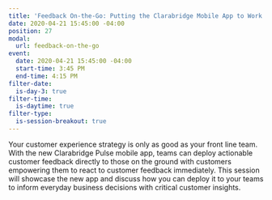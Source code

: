 ```yaml
---
title: 'Feedback On-the-Go: Putting the Clarabridge Mobile App to Work'
date: 2020-04-21 15:45:00 -04:00
position: 27
modal:
  url: feedback-on-the-go
event:
  date: 2020-04-21 15:45:00 -04:00
  start-time: 3:45 PM
  end-time: 4:15 PM
filter-date:
  is-day-3: true
filter-time:
  is-daytime: true
filter-type:
  is-session-breakout: true
---
```


Your customer experience strategy is only as good as your front line team. With the new Clarabridge Pulse mobile app, teams can deploy actionable customer feedback directly to those on the ground with customers empowering them to react to customer feedback immediately. This session will showcase the new app and discuss how you can deploy it to your teams to inform everyday business decisions with critical customer insights.